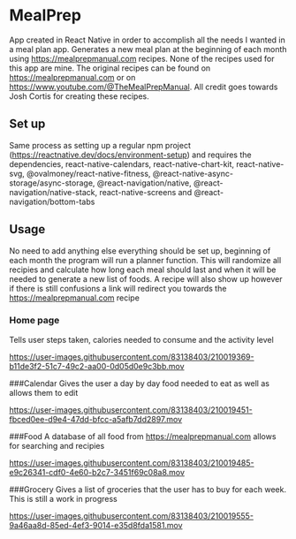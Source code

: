 # MealPrep
App created in React Native in order to accomplish all the needs I wanted in a meal plan app. Generates a new meal plan at the beginning of each month
using https://mealprepmanual.com recipes. None of the recipes used for this app are mine. The original recipes can be found on https://mealprepmanual.com
or on https://www.youtube.com/@TheMealPrepManual. All credit goes towards Josh Cortis for creating these recipes.

## Set up
Same process as setting up a regular npm project (https://reactnative.dev/docs/environment-setup) and requires the dependencies, react-native-calendars, 
react-native-chart-kit, react-native-svg, @ovalmoney/react-native-fitness, @react-native-async-storage/async-storage, @react-navigation/native, @react-navigation/native-stack, 
react-native-screens and @react-navigation/bottom-tabs

## Usage
No need to add anything else everything should be set up, beginning of each month the program will run a planner function. This will randomize all recipies and calculate how long each meal should last and when it will be needed to generate a new list of foods. A recipe will also show up however if there is still confusions a link will redirect you towards the https://mealprepmanual.com recipe
### Home page
Tells user steps taken, calories needed to consume and the activity level

https://user-images.githubusercontent.com/83138403/210019369-b11de3f2-51c7-49c2-aa00-0d05d0e9c3bb.mov

###Calendar
Gives the user a day by day food needed to eat as well as allows them to edit 

https://user-images.githubusercontent.com/83138403/210019451-fbced0ee-d9e4-47dd-bfcc-a5afb7dd2897.mov

###Food
A database of all food from https://mealprepmanual.com allows for searching and recipies

https://user-images.githubusercontent.com/83138403/210019485-e9c26341-cdf0-4e60-b2c7-3451f69c08a8.mov

###Grocery
Gives a list of groceries that the user has to buy for each week. This is still a work in progress

https://user-images.githubusercontent.com/83138403/210019555-9a46aa8d-85ed-4ef3-9014-e35d8fda1581.mov
